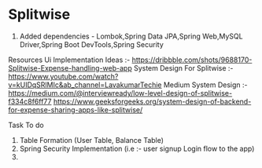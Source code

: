 # Splitwise
1. Added dependencies - Lombok,Spring Data JPA,Spring Web,MySQL Driver,Spring Boot DevTools,Spring Security

Resources
Ui Implementation Ideas :- https://dribbble.com/shots/9688170-Splitwise-Expense-handling-web-app
System Design For Splitwise :- https://www.youtube.com/watch?v=kUIDqSRlMIc&ab_channel=LavakumarTechie
Medium System Design :- https://medium.com/@interviewready/low-level-design-of-splitwise-f334c8f6ff77
https://www.geeksforgeeks.org/system-design-of-backend-for-expense-sharing-apps-like-splitwise/

Task To do
1. Table Formation (User Table, Balance Table)
2. Spring Security Implementation (i.e :- user signup Login flow to the app)
3. 
